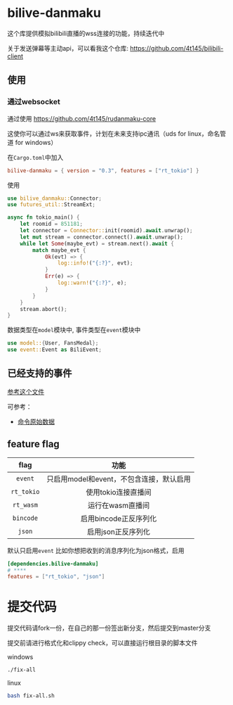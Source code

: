 # bilive-danmaku
这个库提供模拟bilibili直播的wss连接的功能，持续迭代中

关于发送弹幕等主动api，可以看我这个仓库: https://github.com/4t145/bilibili-client

## 使用
### 通过websocket
通过使用 https://github.com/4t145/rudanmaku-core

这使你可以通过ws来获取事件，计划在未来支持ipc通讯（uds for linux，命名管道 for windows）

在`Cargo.toml`中加入
```toml
bilive-danmaku = { version = "0.3", features = ["rt_tokio"] }
```
使用
```rust
use bilive_danmaku::Connector;
use futures_util::StreamExt;

async fn tokio_main() {
    let roomid = 851181;
    let connector = Connector::init(roomid).await.unwrap();
    let mut stream = connector.connect().await.unwrap();
    while let Some(maybe_evt) = stream.next().await {
        match maybe_evt {
            Ok(evt) => {
                log::info!("{:?}", evt);
            }
            Err(e) => {
                log::warn!("{:?}", e);
            }
        }
    }
    stream.abort();
}
```

数据类型在`model`模块中, 事件类型在`event`模块中
```rust
use model::{User, FansMedal};
use event::Event as BiliEvent;
```
## 已经支持的事件
[参考这个文件](./src/event.rs)

可参考：
- [命令原始数据](./src/tests/mock/cmd/)

## feature flag
|flag|功能|
|:---:|:--:|
|`event`|只启用model和event，不包含连接，默认启用|
|`rt_tokio`|使用tokio连接直播间|
|`rt_wasm`|运行在wasm直播间|
|`bincode`|启用bincode正反序列化|
|`json`|启用json正反序列化|

默认只启用`event`
比如你想把收到的消息序列化为json格式，启用
```toml
[dependencies.bilive-danmaku]
# ****
features = ["rt_tokio", "json"]
```

# 提交代码
提交代码请fork一份，在自己的那一份签出新分支，然后提交到master分支

提交前请进行格式化和clippy check，可以直接运行根目录的脚本文件

windows
```shell
./fix-all
```

linux
```bash
bash fix-all.sh
```
